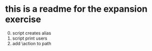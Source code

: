 # this is a readme for the expansion exercise
0. script creates alias
1. script print users
2. add \action to path
